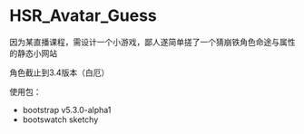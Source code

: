 # HSR_Avatar_Guess

因为某直播课程，需设计一个小游戏，鄙人遂简单搓了一个猜崩铁角色命途与属性的静态小网站

角色截止到3.4版本（白厄）

使用包：

- bootstrap v5.3.0-alpha1
- bootswatch sketchy

